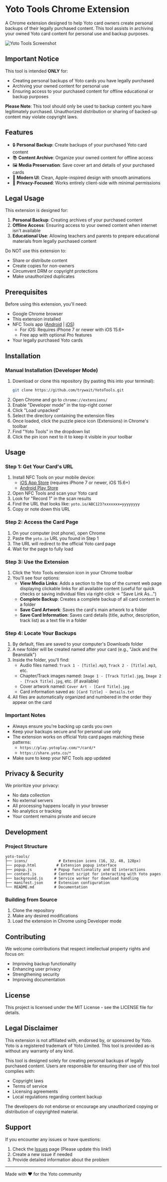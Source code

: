 # Yoto Tools Chrome Extension

A Chrome extension designed to help Yoto card owners create personal backups of their legally purchased content. This tool assists in archiving your owned Yoto card content for personal use and backup purposes.

![Yoto Tools Screenshot](icons/128.png)

## Important Notice

This tool is intended **ONLY** for:
- Creating personal backups of Yoto cards you have legally purchased
- Archiving your owned content for personal use
- Ensuring access to your purchased content for offline educational or backup purposes

**Please Note**: This tool should only be used to backup content you have legitimately purchased. Unauthorized distribution or sharing of backed-up content may violate copyright laws.

## Features

- 🔒 **Personal Backup**: Create backups of your purchased Yoto card content
- 📚 **Content Archive**: Organize your owned content for offline access
- 🖼️ **Media Preservation**: Save cover art and details of your purchased cards
- 🎨 **Modern UI**: Clean, Apple-inspired design with smooth animations
- 🔐 **Privacy-Focused**: Works entirely client-side with minimal permissions

## Legal Usage

This extension is designed for:
1. **Personal Backup**: Creating archives of your purchased content
2. **Offline Access**: Ensuring access to your owned content when internet isn't available
3. **Educational Use**: Allowing teachers and parents to prepare educational materials from legally purchased content

Do NOT use this extension to:
- Share or distribute content
- Create copies for non-owners
- Circumvent DRM or copyright protections
- Make unauthorized duplicates

## Prerequisites

Before using this extension, you'll need:
- Google Chrome browser
- This extension installed
- NFC Tools app ([Android](https://play.google.com/store/apps/details?id=com.wakdev.wdnfc) | [iOS](https://apps.apple.com/us/app/nfc-tools/id1252962749))
  - For iOS: Requires iPhone 7 or newer with iOS 15.6+
  - Free app with optional Pro features
- Your legally purchased Yoto cards

## Installation

### Manual Installation (Developer Mode)
1. Download or clone this repository (by pasting this into your terminal):
   ```bash
   git clone https://github.com/trywait/YotoTools.git
   ```
2. Open Chrome and go to `chrome://extensions/`
3. Enable "Developer mode" in the top-right corner
4. Click "Load unpacked"
5. Select the directory containing the extension files
6. Once loaded, click the puzzle piece icon (Extensions) in Chrome's toolbar
7. Find "Yoto Tools" in the dropdown list
8. Click the pin icon next to it to keep it visible in your toolbar

## Usage

### Step 1: Get Your Card's URL
1. Install NFC Tools on your mobile device:
   - [iOS App Store](https://apps.apple.com/us/app/nfc-tools/id1252962749) (requires iPhone 7 or newer, iOS 15.6+)
   - [Android Play Store](https://play.google.com/store/apps/details?id=com.wakdev.wdnfc)
2. Open NFC Tools and scan your Yoto card
3. Look for "Record 1" in the scan results
4. Find the URL that looks like: `yoto.io/ABC123?xxxxxxx=yyyyyyyy`
5. Copy or note down this URL

### Step 2: Access the Card Page
1. On your computer (not phone), open Chrome
2. Paste the `yoto.io` URL you found in Step 1
3. The URL will redirect to the official Yoto card page
4. Wait for the page to fully load

### Step 3: Use the Extension
1. Click the Yoto Tools extension icon in your Chrome toolbar
2. You'll see four options:
   - **View Media Links**: Adds a section to the top of the current web page displaying clickable links for all available content (useful for quick checks or saving individual files via right-click -> "Save Link As...")
   - **Complete Backup**: Creates a complete backup of all card content in a folder
   - **Save Card Artwork**: Saves the card's main artwork to a folder
   - **Save Card Information**: Saves card details (title, author, description, track list) as a text file in a folder

### Step 4: Locate Your Backups
1. By default, files are saved to your computer's Downloads folder
2. A new folder will be created named after your card (e.g., "Jack and the Beanstalk")
3. Inside the folder, you'll find:
   - Audio files named: `Track 1 - [Title].mp3`, `Track 2 - [Title].mp3`, etc.
   - Chapter/Track images named: `Image 1 - [Track Title].jpg`, `Image 2 - [Track Title].jpg`, etc. (if available)
   - Cover artwork named: `Cover Art - [Card Title].jpg`
   - Card information saved as: `[Card Title] - Details.txt`
4. All files are automatically organized and numbered in the order they appear on the card

### Important Notes
- Always ensure you're backing up cards you own
- Keep your backups secure and for personal use only
- The extension works on official Yoto card pages matching these patterns:
  - `https://play.yotoplay.com/*/card/*`
  - `https://share.yoto.co/*`
- Make sure to keep your NFC Tools app updated

## Privacy & Security

We prioritize your privacy:
- No data collection
- No external servers
- All processing happens locally in your browser
- No analytics or tracking
- Your content remains private and secure

## Development

### Project Structure
```
yoto-tools/
├── icons/              # Extension icons (16, 32, 48, 128px)
├── popup.html         # Extension popup interface
├── popup.js          # Popup functionality and UI interactions
├── content.js        # Content script for interacting with Yoto pages
├── background.js     # Service worker for download handling
├── manifest.json     # Extension configuration
└── README.md         # Documentation
```

### Building from Source
1. Clone the repository
2. Make any desired modifications
3. Load the extension in Chrome using Developer mode

## Contributing

We welcome contributions that respect intellectual property rights and focus on:
- Improving backup functionality
- Enhancing user privacy
- Strengthening security
- Improving documentation

## License

This project is licensed under the MIT License - see the LICENSE file for details.

## Legal Disclaimer

This extension is not affiliated with, endorsed by, or sponsored by Yoto. Yoto is a registered trademark of Yoto Limited. This tool is provided as-is without any warranty of any kind.

This tool is designed solely for creating personal backups of legally purchased content. Users are responsible for ensuring their use of this tool complies with:
- Copyright laws
- Terms of service
- Licensing agreements
- Local regulations regarding content backup

The developers do not endorse or encourage any unauthorized copying or distribution of copyrighted material.

## Support

If you encounter any issues or have questions:
1. Check the [Issues](https://github.com/trywait/YotoTools/issues) page (Please update this link!)
2. Create a new issue if needed
3. Provide detailed information about the problem

---

Made with ❤️ for the Yoto community 